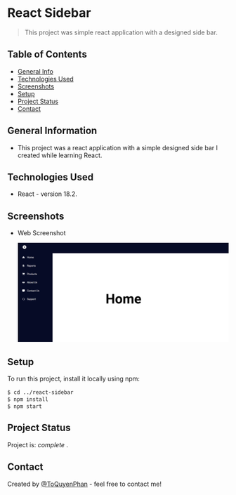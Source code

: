 # React Sidebar

> This project was simple react application with a designed side bar.

## Table of Contents
* [General Info](#general-information)
* [Technologies Used](#technologies-used)
* [Screenshots](#screenshots)
* [Setup](#setup)
* [Project Status](#project-status)
* [Contact](#contact)

## General Information
- This project was a react application with a simple designed side bar I created while learning React.

## Technologies Used
- React - version 18.2.

## Screenshots
- Web Screenshot
  
    ![Project screenshot](./public/images/screenshot.png)

## Setup
To run this project, install it locally using npm:

```
$ cd ../react-sidebar
$ npm install
$ npm start
```

## Project Status
Project is: _complete_ .


## Contact
Created by [@ToQuyenPhan](https://www.facebook.com/profile.php?id=100006321400254) - feel free to contact me!
